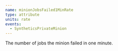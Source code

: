 ```yaml
---
name: minionJobsFailed1MinRate
type: attribute
units: rate
events:
  - SyntheticsPrivateMinion
---
```


The number of jobs the minion failed in one minute.